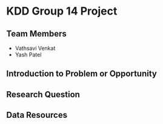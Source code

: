 # KDD Group 14 Project

## Team Members
- Vathsavi Venkat
- Yash Patel

## Introduction to Problem or Opportunity

## Research Question

## Data Resources
